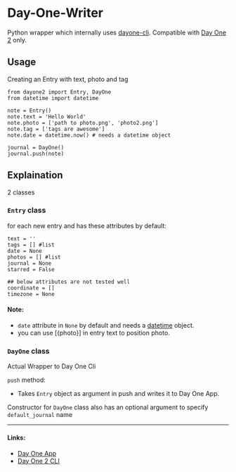 # Day-One-Writer
Python wrapper which internally uses [dayone-cli](http://help.dayoneapp.com/day-one-2-0/command-line-interface-cli). Compatible with [Day One 2](http://dayoneapp.com/) only.

## Usage

Creating an Entry with text, photo and tag

```
from dayone2 import Entry, DayOne
from datetime import datetime

note = Entry()
note.text = 'Hello World'
note.photo = ['path to photo.png', 'photo2.png']
note.tag = ['tags are awesome']
note.date = datetime.now() # needs a datetime object

journal = DayOne()
journal.push(note)
```

## Explaination

2 classes

### ```Entry``` class
for each new entry and has these attributes by default:
```
text = ''
tags = [] #list
date = None
photos = [] #list
journal = None
starred = False

## below attributes are not tested well
coordinate = []
timezone = None
```

#### Note:
- ```date``` attribute in ```None``` by default and needs a [datetime](https://docs.python.org/3/library/datetime.html) object.
- you can use [{photo}] in entry text to position photo.

### ```DayOne``` class

Actual Wrapper to Day One Cli

```push``` method:
- Takes ```Entry``` object as argument in push and writes it to Day One App.

Constructor for ```DayOne``` class also has an optional argument to specify ```default_journal``` name

***
#### Links:
- [Day One App](http://dayoneapp.com/)
- [Day One 2 CLI](http://help.dayoneapp.com/day-one-2-0/command-line-interface-cli)
